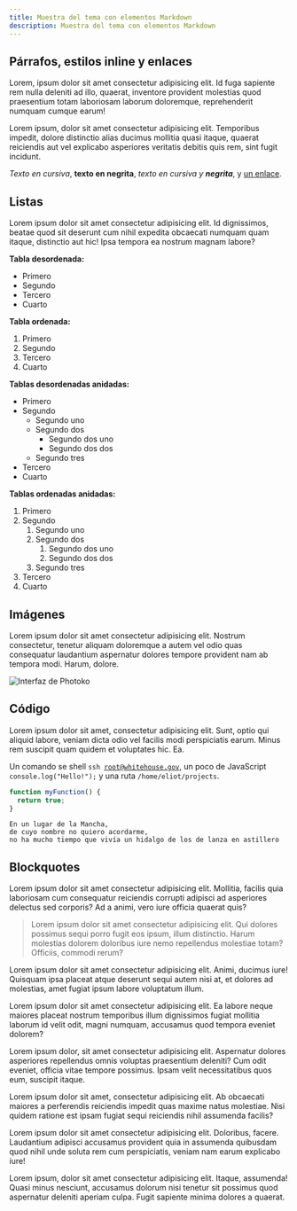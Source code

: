 ```yaml
---
title: Muestra del tema con elementos Markdown
description: Muestra del tema con elementos Markdown
---
```


## Párrafos, estilos inline y enlaces

Lorem, ipsum dolor sit amet consectetur adipisicing elit. Id fuga sapiente rem nulla deleniti ad illo, quaerat, inventore provident molestias quod praesentium totam laboriosam laborum doloremque, reprehenderit numquam cumque earum!

Lorem ipsum, dolor sit amet consectetur adipisicing elit. Temporibus impedit, dolore distinctio alias ducimus mollitia quasi itaque, quaerat reiciendis aut vel explicabo asperiores veritatis debitis quis rem, sint fugit incidunt.

*Texto en cursiva*, **texto en negrita**, *texto en cursiva y **negrita***, y [un enlace](#).

## Listas

Lorem ipsum dolor sit amet consectetur adipisicing elit. Id dignissimos, beatae quod sit deserunt cum nihil expedita obcaecati numquam quam itaque, distinctio aut hic! Ipsa tempora ea nostrum magnam labore?

**Tabla desordenada:**

- Primero
- Segundo
- Tercero
- Cuarto

**Tabla ordenada:**

1. Primero
2. Segundo
3. Tercero
4. Cuarto

**Tablas desordenadas anidadas:**

- Primero
- Segundo
    - Segundo uno
    - Segundo dos
        - Segundo dos uno
        - Segundo dos dos
    - Segundo tres
- Tercero
- Cuarto

**Tablas ordenadas anidadas:**

1. Primero
2. Segundo
    1. Segundo uno
    2. Segundo dos
        1. Segundo dos uno
        2. Segundo dos dos
    3. Segundo tres
3. Tercero
3. Cuarto

## Imágenes

Lorem ipsum dolor sit amet consectetur adipisicing elit. Nostrum consectetur, tenetur aliquam doloremque a autem vel odio quas consequatur laudantium aspernatur dolores tempore provident nam ab tempora modi. Harum, dolore.

![Interfaz de Photoko](/assets/images/photoko-1280w.jpg)

## Código

Lorem ipsum dolor sit amet, consectetur adipisicing elit. Sunt, optio qui aliquid labore, veniam dicta odio vel facilis modi perspiciatis earum. Minus rem suscipit quam quidem et voluptates hic. Ea.

Un comando se shell <code class="language-shell">ssh root@whitehouse.gov</code>, un poco de JavaScript <code class="language-js">console.log("Hello!");</code> y una ruta <code class="language-text">/home/eliot/projects</code>.

```js
function myFunction() {
  return true;
}
```

```text
En un lugar de la Mancha,
de cuyo nombre no quiero acordarme,
no ha mucho tiempo que vivía un hidalgo de los de lanza en astillero
```

## Blockquotes

Lorem ipsum dolor sit amet consectetur adipisicing elit. Mollitia, facilis quia laboriosam cum consequatur reiciendis corrupti adipisci ad asperiores delectus sed corporis? Ad a animi, vero iure officia quaerat quis?

> Lorem ipsum dolor sit amet consectetur adipisicing elit. Qui dolores possimus sequi porro fugit eos ipsum, illum distinctio. Harum molestias dolorem doloribus iure nemo repellendus molestiae totam? Officiis, commodi rerum?

Lorem ipsum dolor sit amet consectetur adipisicing elit. Animi, ducimus iure! Quisquam ipsa placeat atque deserunt sequi autem nisi at, et dolores ad molestias, amet fugiat ipsum labore voluptatum illum.








Lorem ipsum dolor sit amet consectetur adipisicing elit. Ea labore neque maiores placeat nostrum temporibus illum dignissimos fugiat mollitia laborum id velit odit, magni numquam, accusamus quod tempora eveniet dolorem?

Lorem ipsum dolor, sit amet consectetur adipisicing elit. Aspernatur dolores asperiores repellendus omnis voluptas praesentium deleniti? Cum odit eveniet, officia vitae tempore possimus. Ipsam velit necessitatibus quos eum, suscipit itaque.

Lorem ipsum dolor sit amet, consectetur adipisicing elit. Ab obcaecati maiores a perferendis reiciendis impedit quas maxime natus molestiae. Nisi quidem ratione est ipsam fugiat sequi reiciendis nihil assumenda facilis?

Lorem ipsum dolor sit amet consectetur adipisicing elit. Doloribus, facere. Laudantium adipisci accusamus provident quia in assumenda quibusdam quod nihil unde soluta rem cum perspiciatis, veniam nam earum explicabo iure!

Lorem ipsum, dolor sit amet consectetur adipisicing elit. Itaque, assumenda! Quasi minus nesciunt, accusamus dolorum nisi tenetur sit possimus quod aspernatur deleniti aperiam culpa. Fugit sapiente minima dolores a quaerat.